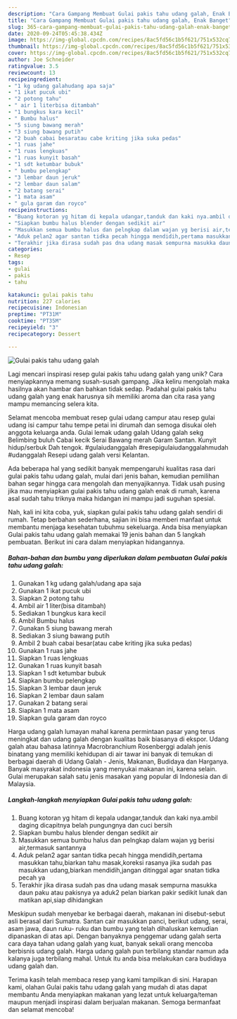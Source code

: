 ```yaml
---
description: "Cara Gampang Membuat Gulai pakis tahu udang galah, Enak Banget"
title: "Cara Gampang Membuat Gulai pakis tahu udang galah, Enak Banget"
slug: 365-cara-gampang-membuat-gulai-pakis-tahu-udang-galah-enak-banget
date: 2020-09-24T05:45:38.434Z
image: https://img-global.cpcdn.com/recipes/8ac5fd56c1b5f621/751x532cq70/gulai-pakis-tahu-udang-galah-foto-resep-utama.jpg
thumbnail: https://img-global.cpcdn.com/recipes/8ac5fd56c1b5f621/751x532cq70/gulai-pakis-tahu-udang-galah-foto-resep-utama.jpg
cover: https://img-global.cpcdn.com/recipes/8ac5fd56c1b5f621/751x532cq70/gulai-pakis-tahu-udang-galah-foto-resep-utama.jpg
author: Joe Schneider
ratingvalue: 3.5
reviewcount: 13
recipeingredient:
- "1 kg udang galahudang apa saja"
- "1 ikat pucuk ubi"
- "2 potong tahu"
- " air 1 literbisa ditambah"
- "1 bungkus kara kecil"
- " Bumbu halus"
- "5 siung bawang merah"
- "3 siung bawang putih"
- "2 buah cabai besaratau cabe kriting jika suka pedas"
- "1 ruas jahe"
- "1 ruas lengkuas"
- "1 ruas kunyit basah"
- "1 sdt ketumbar bubuk"
- " bumbu pelengkap"
- "3 lembar daun jeruk"
- "2 lembar daun salam"
- "2 batang serai"
- "1 mata asam"
- " gula garam dan royco"
recipeinstructions:
- "Buang kotoran yg hitam di kepala udangar,tanduk dan kaki nya.ambil daging dicapitnya belah pungungnya dan cuci bersih"
- "Siapkan bumbu halus blender dengan sedikit air"
- "Masukkan semua bumbu halus dan pelngkap dalam wajan yg berisi air,termasuk santannya"
- "Aduk pelan2 agar santan tidka pecah hingga mendidih,pertama masukkan tahu,biarkan tahu masak,koreksi rasanya jika sudah pas masukkan udang,biarkan mendidih,jangan ditinggal agar snatan tidka pecah ya"
- "Terakhir jika dirasa sudah pas dna udang masak sempurna masukka daun paku atau pakisnya ya aduk2 pelan biarkan pakir sedikit lunak dan matikan api,siap dihidangkan"
categories:
- Resep
tags:
- gulai
- pakis
- tahu

katakunci: gulai pakis tahu 
nutrition: 227 calories
recipecuisine: Indonesian
preptime: "PT31M"
cooktime: "PT35M"
recipeyield: "3"
recipecategory: Dessert

---
```



![Gulai pakis tahu udang galah](https://img-global.cpcdn.com/recipes/8ac5fd56c1b5f621/751x532cq70/gulai-pakis-tahu-udang-galah-foto-resep-utama.jpg)

Lagi mencari inspirasi resep gulai pakis tahu udang galah yang unik? Cara menyiapkannya memang susah-susah gampang. Jika keliru mengolah maka hasilnya akan hambar dan bahkan tidak sedap. Padahal gulai pakis tahu udang galah yang enak harusnya sih memiliki aroma dan cita rasa yang mampu memancing selera kita.

Selamat mencoba membuat resep gulai udang campur atau resep gulai udang isi campur tahu tempe petai ini dirumah dan semoga disukai oleh anggota keluarga anda. Gulai lemak udang galah Udang galah sekg Belimbing buluh Cabai kecik Serai Bawang merah Garam Santan. Kunyit hidup/serbuk Dah tengok. #gulaiudanggalah #resepigulaiudanggalahmudah #udanggalah Resepi udang galah versi Kelantan.

Ada beberapa hal yang sedikit banyak mempengaruhi kualitas rasa dari gulai pakis tahu udang galah, mulai dari jenis bahan, kemudian pemilihan bahan segar hingga cara mengolah dan menyajikannya. Tidak usah pusing jika mau menyiapkan gulai pakis tahu udang galah enak di rumah, karena asal sudah tahu triknya maka hidangan ini mampu jadi suguhan spesial.


Nah, kali ini kita coba, yuk, siapkan gulai pakis tahu udang galah sendiri di rumah. Tetap berbahan sederhana, sajian ini bisa memberi manfaat untuk membantu menjaga kesehatan tubuhmu sekeluarga. Anda bisa menyiapkan Gulai pakis tahu udang galah memakai 19 jenis bahan dan 5 langkah pembuatan. Berikut ini cara dalam menyiapkan hidangannya.

<!--inarticleads1-->

##### Bahan-bahan dan bumbu yang diperlukan dalam pembuatan Gulai pakis tahu udang galah:

1. Gunakan 1 kg udang galah/udang apa saja
1. Gunakan 1 ikat pucuk ubi
1. Siapkan 2 potong tahu
1. Ambil  air 1 liter(bisa ditambah)
1. Sediakan 1 bungkus kara kecil
1. Ambil  Bumbu halus
1. Gunakan 5 siung bawang merah
1. Sediakan 3 siung bawang putih
1. Ambil 2 buah cabai besar(atau cabe kriting jika suka pedas)
1. Gunakan 1 ruas jahe
1. Siapkan 1 ruas lengkuas
1. Gunakan 1 ruas kunyit basah
1. Siapkan 1 sdt ketumbar bubuk
1. Siapkan  bumbu pelengkap
1. Siapkan 3 lembar daun jeruk
1. Siapkan 2 lembar daun salam
1. Gunakan 2 batang serai
1. Siapkan 1 mata asam
1. Siapkan  gula garam dan royco


Harga udang galah lumayan mahal karena permintaan pasar yang terus meningkat dan udang galah dengan kualitas baik biasanya di ekspor. Udang galah atau bahasa latinnya Macrobranchium Rosenberggi adalah jenis binatang yang memiliki kehidupan di air tawar ini banyak di temukan di berbagai daerah di Udang Galah - Jenis, Makanan, Budidaya dan Harganya. Banyak masyrakat indonesia yang menyukai makanan ini, karena selain. Gulai merupakan salah satu jenis masakan yang popular di Indonesia dan di Malaysia. 

<!--inarticleads2-->

##### Langkah-langkah menyiapkan Gulai pakis tahu udang galah:

1. Buang kotoran yg hitam di kepala udangar,tanduk dan kaki nya.ambil daging dicapitnya belah pungungnya dan cuci bersih
1. Siapkan bumbu halus blender dengan sedikit air
1. Masukkan semua bumbu halus dan pelngkap dalam wajan yg berisi air,termasuk santannya
1. Aduk pelan2 agar santan tidka pecah hingga mendidih,pertama masukkan tahu,biarkan tahu masak,koreksi rasanya jika sudah pas masukkan udang,biarkan mendidih,jangan ditinggal agar snatan tidka pecah ya
1. Terakhir jika dirasa sudah pas dna udang masak sempurna masukka daun paku atau pakisnya ya aduk2 pelan biarkan pakir sedikit lunak dan matikan api,siap dihidangkan


Meskipun sudah menyebar ke berbagai daerah, makanan ini disebut-sebut asli berasal dari Sumatra. Santan cair masukkan panci, berikut udang, serai, asam jawa, daun ruku- ruku dan bumbu yang telah dihaluskan kemudian dipanaskan di atas api. Dengan banyaknya penggemar udang galah serta cara daya tahan udang galah yang kuat, banyak sekali orang mencoba berbisnis udang galah. Harga udang galah pun terbilang standar namun ada kalanya juga terbilang mahal. Untuk itu anda bisa melakukan cara budidaya udang galah dan. 

Terima kasih telah membaca resep yang kami tampilkan di sini. Harapan kami, olahan Gulai pakis tahu udang galah yang mudah di atas dapat membantu Anda menyiapkan makanan yang lezat untuk keluarga/teman maupun menjadi inspirasi dalam berjualan makanan. Semoga bermanfaat dan selamat mencoba!
